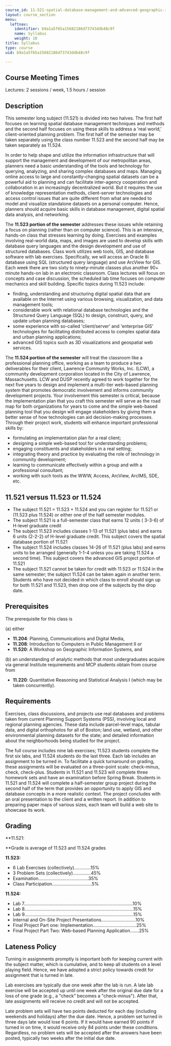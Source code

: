 ```yaml
---
course_id: 11-521-spatial-database-management-and-advanced-geographic-information-systems-spring-2003
layout: course_section
menu:
  leftnav:
    identifier: b9a1a5f65a15682186d73743ddb48c9f
    name: Syllabus
    weight: 10
title: Syllabus
type: course
uid: b9a1a5f65a15682186d73743ddb48c9f

---
```


Course Meeting Times
--------------------

Lectures: 2 sessions / week, 1.5 hours / session

Description
-----------

This semester long subject (11.521) is divided into two halves. The first half focuses on learning spatial database management techniques and methods and the second half focuses on using these skills to address a 'real world,' client-oriented planning problem. The first half of the semester may be taken separately using the class number 11.523 and the second half may be taken separately as 11.524.

In order to help shape and utilize the information infrastructure that will support the management and development of our metropolitan areas, planners need a basic understanding of the tools and technology for querying, analyzing, and sharing complex databases and maps. Managing online access to large and constantly-changing spatial datasets can be a powerful aid to planning and can facilitate inter-agency cooperation and collaboration in an increasingly decentralized world. But it requires the use of knowledge representation methods, client-server technologies and access control issues that are quite different from what are needed to model and visualize standalone datasets on a personal computer. Hence, planners should acquire basic skills in database management, digital spatial data analysis, and networking.

The **11.523 portion of the semester** addresses these issues while retaining a focus on planning (rather than on computer science). This is an intensive, hands-on class that stresses learning by doing. Exercises and examples involving real-world data, maps, and images are used to develop skills with database query languages and the design development and use of structured databases. Class work utilizes web tools, GIS, and database software with lab exercises. Specifically, we will access an Oracle 8i database using SQL (structured query language) and use ArcView for GIS. Each week there are two sixty to ninety-minute classes plus another 90+ minute hands-on lab in an electronic classroom. Class lectures will focus on concepts and case discussion, the scheduled lab time focuses on computer mechanics and skill building. Specific topics during 11.523 include:

*   finding, understanding and structuring digital spatial data that are available on the Internet using various browsing, visualization, and data management tools;
*   considerable work with relational database technologies and the Structured Query Language (SQL) to design, construct, query, and update urban planning databases;
*   some experience with so-called 'client/server' and 'enterprise GIS' technologies for facilitating distributed access to complex spatial data and urban planning applications;
*   advanced GIS topics such as 3D visualizations and geospatial web services.  
    

The **11.524 portion of the semester** will treat the classroom like a professional planning office, working as a team to produce a two deliverables for their client, Lawrence Community Works, Inc. (LCW), a community development corporation located in the City of Lawrence, Massachusetts. LCW and DUSP recently agreed to work together for the next five years to design and implement a multi-tier web-based planning system that promotes democratic involvement and informs community development projects. Your involvement this semester is critical, because the implementation plan that you craft this semester will serve as the road map for both organizations for years to come and the simple web-based planning tool that you design will engage stakeholders by giving them a better sense of how technologies can aid decision-making processes. Through their project work, students will enhance important professional skills by:

*   formulating an implementation plan for a real client;
*   designing a simple web-based tool for understanding problems;
*   engaging constituents and stakeholders in a real setting;
*   integrating theory and practice by evaluating the role of technology in community development;
*   learning to communicate effectively within a group and with a professional consultant;
*   working with such tools as the WWW, Access, ArcView, ArcIMS, SDE, etc.  
    

11.521 versus 11.523 or 11.524
------------------------------

*   The subject 11.521 = 11.523 + 11.524 and you can register for 11.521 or (11.523 plus 11.524) or either one of the half semester modules. 
*   The subject 11.521 is a full-semester class that earns 12 units ( 3-3-6) of H-level graduate credit
*   The subject 11.523 includes classes 1-13 of 11.521 (plus labs) and earns 6 units (2-2-2) of H-level graduate credit. This subject covers the spatial database portion of 11.521
*   The subject 11.524 includes classes 14-26 of 11.521 (plus labs) and earns units to be arranged (generally 1-1-4 unless you are taking 11.524 a second time). This subject covers the advanced GIS project portion of 11.521
*   The subject 11.521 cannot be taken for credit with 11.523 or 11.524 in the same semester; the subject 11.524 can be taken again in another term. Students who have not decided in which class to enroll should sign up for both 11.521 and 11.523, then drop one of the subjects by the drop date.  
    

Prerequisites
-------------

The prerequisite for this class is

(a) either

*   **11.204**: Planning, Communications and Digital Media,
*   **11.208**: Introduction to Computers in Public Management II or
*   **11.520**: A Workshop on Geographic Information Systems, and

(b) an understanding of analytic methods that most undergraduates acquire via general Institute requirements and MCP students obtain from course from

*   **11.220**: Quantitative Reasoning and Statistical Analysis I (which may be taken concurrently).

Requirements
------------

Exercises, class discussions, and projects use real databases and problems taken from current Planning Support Systems (PSS), involving local and regional planning agencies. These data include parcel-level maps, tabular data, and digital orthophotos for all of Boston; land use, wetland, and other environmental planning datasets for the state; and detailed information about the neighborhoods being studied for the project.

The full course includes nine lab exercises; 11.523 students complete the first six labs, and 11.524 students do the last three. Each lab includes an assignment to be turned in. To facilitate a quick turnaround on grading, these assignments will be evaluated on a three-point scale: check-minus, check, check-plus. Students in 11.521 and 11.523 will complete three homework sets and have an examination before Spring Break. Students in 11.521 and 11.524 will complete a half-semester group project during the second half of the term that provides an opportunity to apply GIS and database concepts in a more realistic context. The project concludes with an oral presentation to the client and a written report. In addition to preparing paper maps of various sizes, each team will build a web site to showcase its work.  

Grading
-------

**11.521:  
  
**Grade is average of 11.523 and 11.524 grades

**11.523:**

*   6 Lab Exercises (collectively).............15%
*   3 Problem Sets (collectively)..............45%
*   Examination.......................................35%
*   Class Participation...............................5%  
    

**11.524:**

*   Lab 7.....................................................................................10%
*   Lab 8.....................................................................................15%
*   Lab 9.....................................................................................15%
*   Internal and On-Site Project Presentations...........................10%
*   Final Project Part one: Implementation..................................25%
*   Final Project Part Two: Web-based Planning Application.......25%

Lateness Policy
---------------

Turning in assignments promptly is important both for keeping current with the subject matter, which is cumulative, and to keep all students on a level playing field. Hence, we have adopted a strict policy towards credit for assignment that is turned in late.

Lab exercises are typically due one week after the lab is run. A late lab exercise will be accepted up until one week after the original due date for a loss of one grade (e.g., a "check" becomes a "check-minus"). After that, late assignments will receive no credit and will not be accepted. 

Late problem sets will have two points deducted for each day (including weekends and holidays) after the due date. Hence, a problem set turned in three days late would lose 6 points. If it would have earned 90 points if turned in on time, it would receive only 84 points under these conditions. Regardless, no problem sets will be accepted after the answers have been posted, typically two weeks after the initial due date.